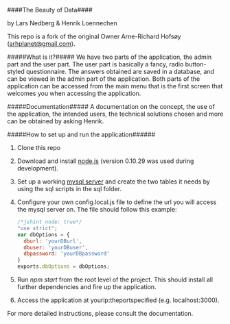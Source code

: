 ####The Beauty of Data####

by Lars Nedberg & Henrik Loennechen

This repo is a fork of the original
Owner Arne-Richard Hofsøy (arhplanet@gmail.com). 


#####What is it?#####
We have two parts of the application, the admin part and the user part.
The user part is basically a fancy, radio button-styled questionnaire.
The answers obtained are saved in a database, and can be viewed in the admin part of the application.
Both parts of the application can be accessed from the main menu that is the first screen that welcomes you when accessing the application.

#####Documentation#####
A documentation on the concept, the use of the application, the intended users, the technical solutions chosen and more can be obtained by asking Henrik.

#####How to set up and run the application######
1. Clone this repo
2. Download and install [node.js](http://nodejs.org/download/) (version 0.10.29 was used during development).
3. Set up a working [mysql server](http://dev.mysql.com/downloads/windows/installer/5.6.html) and create the two tables it needs by using the sql scripts in the sql folder.
4. Configure your own config.local.js file to define the url you will access the mysql server on. The file should follow this example:

    ```javascript
    /*jshint node: true*/
    "use strict";
    var dbOptions = {
      dburl: 'yourDBurl',
      dbuser: 'yourDBuser',
      dbpassword: 'yourDBpassword'
    }
    exports.dbOptions = dbOptions; 
    ```
    
5. Run *npm start* from the root level of the project. This should install all further dependencies and fire up the application.

6. Access the application at yourip:theportspecified (e.g. localhost:3000).

For more detailed instructions, please consult the documentation.



